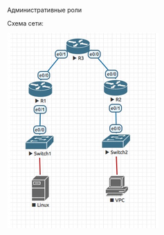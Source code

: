 Административные роли

Схема сети:

![alt-текст](https://github.com/mockingbird12/otus_networksecurity/blob/main/labs/lab01/admin_roles.jpg)